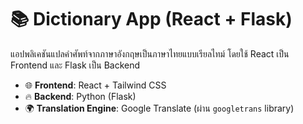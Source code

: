 # 📚 Dictionary App (React + Flask)

แอปพลิเคชันแปลคำศัพท์จากภาษาอังกฤษเป็นภาษาไทยแบบเรียลไทม์ โดยใช้ React เป็น Frontend และ Flask เป็น Backend

- 🌐 **Frontend**: React + Tailwind CSS  
- 🔥 **Backend**: Python (Flask)  
- 🌍 **Translation Engine**: Google Translate (ผ่าน `googletrans` library)
